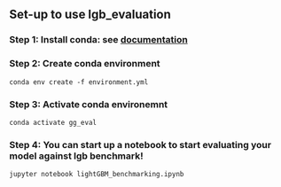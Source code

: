 ## Set-up to use lgb_evaluation

### Step 1: Install conda: see [documentation](https://docs.conda.io/projects/conda/en/latest/user-guide/install/index.html)

### Step 2: Create conda environment
```
conda env create -f environment.yml
```

### Step 3: Activate conda environemnt
```
conda activate gg_eval
```

### Step 4: You can start up a notebook to start evaluating your model against lgb benchmark!
```
jupyter notebook lightGBM_benchmarking.ipynb
```
